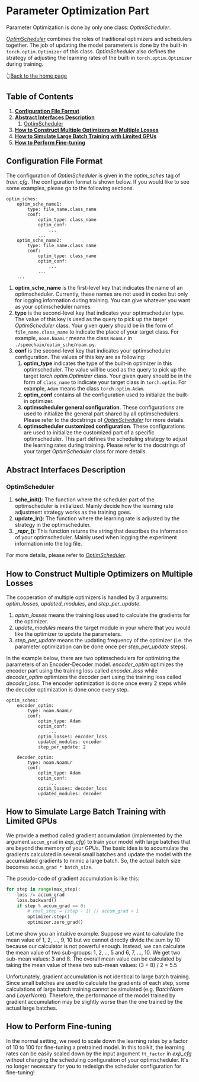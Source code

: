 # Parameter Optimization Part
Parameter Optimization is done by only one class: *OptimScheduler*.

[*OptimScheduler*](https://github.com/ahclab/SpeeChain/blob/main/speechain/optim_sche/abs.py) combines the roles of traditional optimizers and schedulers together. 
The job of updating the model parameters is done by the built-in `torch.optim.Optimizer` of this class. 
*OptimScheduler* also defines the strategy of adjusting the learning rates of the built-in `torch.optim.Optimizer` during training. 

👆[Back to the home page](https://github.com/ahclab/SpeeChain#the-speechain-toolkit)

## Table of Contents
1. [**Configuration File Format**](https://github.com/ahclab/SpeeChain/tree/main/speechain/optim_sche#configuration-file-format)
2. [**Abstract Interfaces Description**](https://github.com/ahclab/SpeeChain/tree/main/speechain/optim_sche#abstract-interfaces-description)
    1. [OptimScheduler](https://github.com/ahclab/SpeeChain/tree/main/speechain/optim_sche#optimscheduler)
4. [**How to Construct Multiple Optimizers on Multiple Losses**](https://github.com/ahclab/SpeeChain/tree/main/speechain/optim_sche#how-to-construct-multiple-optimizers-on-multiple-losses)
5. [**How to Simulate Large Batch Training with Limited GPUs**](https://github.com/ahclab/SpeeChain/tree/main/speechain/optim_sche#how-to-simulate-large-batch-training-with-limited-gpus)
6. [**How to Perform Fine-tuning**](https://github.com/ahclab/SpeeChain/tree/main/speechain/optim_sche#how-to-perform-fine-tuning)

## Configuration File Format
The configuration of *OptimScheduler* is given in the *optim_sches* tag of *train_cfg*. 
The configuration format is shown below. If you would like to see some examples, please go to the following sections.
```
optim_sches:
    optim_sche_name1:
        type: file_name.class_name
        conf:
            optim_type: class_name
            optim_conf:
                ...
            ...
    optim_sche_name2:
        type: file_name.class_name
        conf:
            optim_type: class_name
            optim_conf:
                ...
            ...
    ...
```
1. **optim_sche_name** is the first-level key that indicates the name of an optimscheduler. 
Currently, these names are not used in codes but only for logging information during training. 
You can give whatever you want as your optimscheduler names. 
2. **type** is the second-level key that indicates your optimscheduler type. 
The value of this key is used as the query to pick up the target *OptimScheduler* class. 
Your given query should be in the form of `file_name.class_name` to indicate the place of your target class. 
For example, `noam.NoamLr` means the class `NoamLr` in `./speechain/optim_sche/noam.py`.
4. **conf** is the second-level key that indicates your optimscheduler configuration. 
The values of this key are as following:
    1. **optim_type** indicates the type of the built-in optimizer in this optimscheduler. 
    The value will be used as the query to pick up the target *torch.optim.Optimizer* class. 
    Your given query should be in the form of `class_name` to indicate your target class in `torch.optim`. 
    For example, `Adam` means the class `torch.optim.Adam`.
    2. **optim_conf** contains all the configuration used to initialize the built-in optimizer.
    3. **optimscheduler general configuration**. 
    These configurations are used to initialize the general part shared by all optimschedulers. 
    Please refer to the docstrings of [*OptimScheduler*](https://github.com/ahclab/SpeeChain/blob/main/speechain/optim_sche/abs.py) for more details.
    4. **optimscheduler customized configuration**. 
    These configurations are used to initialize the customized part of a specific optimscheduler. 
    This part defines the scheduling strategy to adjust the learning rates during training.
    Please refer to the docstrings of your target *OptimScheduler* class for more details.


## Abstract Interfaces Description
### OptimScheduler
1. **sche_init()**: 
The function where the scheduler part of the optimscheduler is initialized. 
Mainly decide how the learning rate adjustment strategy works as the training goes. 
2. **update_lr()**: 
The function where the learning rate is adjusted by the strategy in the optimscheduler.
3. **\__repr\__()**: 
This function returns the string that describes the information of your optimscheduler. 
Mainly used when logging the experiment information into the log file.

For more details, please refer to [*OptimScheduler*](https://github.com/ahclab/SpeeChain/blob/main/speechain/optim_sche/abs.py).

## How to Construct Multiple Optimizers on Multiple Losses
The cooperation of multiple optimizers is handled by 3 arguments: _optim_losses_, _updated_modules_, and _step_per_update_. 
1. _optim_losses_ means the training loss used to calculate the gradients for the optimizer. 
2. _update_modules_ means the target module in your where that you would like the optimizer to update the parameters.
3. _step_per_update_ means the updating frequency of the optimizer (i.e. the parameter optimization can be done once per _step_per_update_ steps).

In the example below, there are two optimschedulers for optimizing the parameters of an Encoder-Decoder model. 
_encoder_optim_ optimizes the encoder part using the training loss called _encoder_loss_ while _decoder_optim_ optimizes the decoder part using the training loss called _decoder_loss_. 
The encoder optimization is done once every 2 steps while the decoder optimization is done once every step.
```
optim_sches:
    encoder_optim:
        type: noam.NoamLr
        conf:
            optim_type: Adam
            optim_conf:
                ...
            optim_losses: encoder_loss
            updated_modules: encoder
            step_per_update: 2

    decoder_optim:
        type: noam.NoamLr
        conf:
            optim_type: Adam
            optim_conf:
                ...
            optim_losses: decoder_loss
            updated_modules: decoder
```
## How to Simulate Large Batch Training with Limited GPUs
We provide a method called gradient accumulation (implemented by the argument `accum_grad` in _exp_cfg_) to train your model with large batches that are beyond the memory of your GPUs. 
The basic idea is to accumulate the gradients calculated in several small batches and update the model with the accumulated gradients to mimic a large batch. 
So, the actual batch size becomes `accum_grad * batch_size`.

The pseudo-code of gradient accumulation is like this:
```python
for step in range(max_step):
    loss /= accum_grad
    loss.backward()
    if step % accum_grad == 0:
        # real_step = (step - 1) // accum_grad + 1
        optimizer.step()
        optimizer.zero_grad()
```
Let me show you an intuitive example. 
Suppose we want to calculate the mean value of 1, 2, ..., 9, 10 but we cannot directly divide the sum by 10 because our calculator is not powerful enough. 
Instead, we can calculate the mean value of two sub-groups: 1, 2, .., 5 and 6, 7, ..., 10. 
We get two sub-mean values: 3 and 8. 
The overall mean value can be calculated by taking the mean value of these two sub-mean values: (3 + 8) / 2 = 5.5

Unfortunately, gradient accumulation is not identical to large batch training. 
Since small batches are used to calculate the gradients of each step, some calculations of large batch training cannot be simulated (e.g. _BatchNorm_ and _LayerNorm_). 
Therefore, the performance of the model trained by gradient accumulation may be slightly worse than the one trained by the actual large batches. 

## How to Perform Fine-tuning
In the normal setting, we need to scale down the learning rates by a factor of 10 to 100 for fine-tuning a pretrained model. 
In this toolkit, the learning rates can be easily scaled down by the input argument `ft_factor` in _exp_cfg_ without changing the scheduling configuration of your optimscheduler. 
It's no longer necessary for you to redesign the scheduler configuration for fine-tuning!
